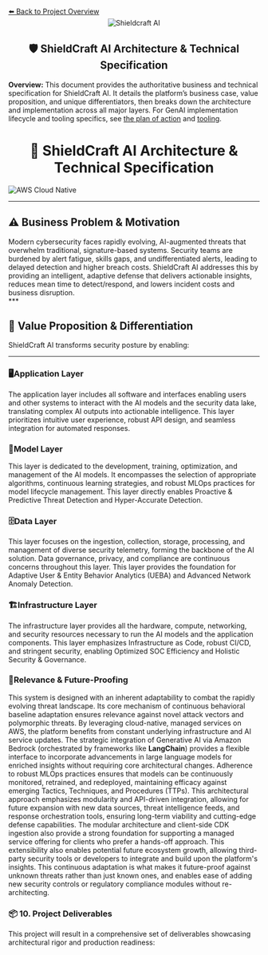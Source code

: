 <section>
<div>
  <a href="../../../README.md">⬅️ Back to Project Overview</a>
</div>
<div align="center">
  <img src="https://img.shields.io/badge/AI%20Security-Shieldcraft%20AI-blueviolet?style=for-the-badge&logo=amazonaws&logoColor=white" alt="Shieldcraft AI" />
</div>
<h1 align="center">🛡️ ShieldCraft AI Architecture & Technical Specification</h1>
</section>

<section>
<div>
<strong>Overview:</strong> This document provides the authoritative business and technical specification for ShieldCraft AI. It details the platform’s business case, value proposition, and unique differentiators, then breaks down the architecture and implementation across all major layers. For GenAI implementation lifecycle and tooling specifics, see <a href="./poa.md">the plan of action</a> and <a href="./tooling.md">tooling</a>.
</div></section>

<h1 align="center"> ShieldCraft AI Architecture & Technical Specification</h1>
<img src="https://img.shields.io/badge/AWS%20Cloud%20Native-Scalable%20%7C%20Secure%20%7C%20Modular-green?style=flat-square&logo=amazonaws" alt="AWS Cloud Native" />

***

<section>
<h2 id="1-the-business-problem-the-why">
  <span>⚠️</span> Business Problem & Motivation
</h2>
<div>
Modern cybersecurity faces rapidly evolving, AI-augmented threats that overwhelm traditional, signature-based systems. Security teams are burdened by alert fatigue, skills gaps, and undifferentiated alerts, leading to delayed detection and higher breach costs. ShieldCraft AI addresses this by providing an intelligent, adaptive defense that delivers actionable insights, reduces mean time to detect/respond, and lowers incident costs and business disruption.
</div>
</section>
***

<section>
<h2 id="2-value-proposition-the-what-benefits">
  <span>🎯</span> Value Proposition & Differentiation
</h2>
<div>
ShieldCraft AI transforms security posture by enabling:
</div>
<ul>
</ul>
</section>

***

<section>
<h3 id="3-the-application-layer-click-to-expand">
  <span>🖥️</span>Application Layer
</h3>
<div>
The application layer includes all software and interfaces enabling users and other systems to interact with the AI models and the security data lake, translating complex AI outputs into actionable intelligence. This layer prioritizes intuitive user experience, robust API design, and seamless integration for automated responses.
</div>
<ul>
    <ul>
    </ul>
    <ul>
    </ul>
</ul>
</section>

<section>
<h3 id="4-the-model-layer-click-to-expand">
  <span>🧠</span>Model Layer
</h3>
<div>
This layer is dedicated to the development, training, optimization, and management of the AI models. It encompasses the selection of appropriate algorithms, continuous learning strategies, and robust MLOps practices for model lifecycle management. This layer directly enables Proactive & Predictive Threat Detection and Hyper-Accurate Detection.
</div>
<ul>
    <ul>
    </ul>
    <ul>
    </ul>
</ul>
</section>

<section>
<h3 id="7-the-data-layer-click-to-expand">
  <span>🗄️</span>Data Layer
</h3>
<div>
This layer focuses on the ingestion, collection, storage, processing, and management of diverse security telemetry, forming the backbone of the AI solution. Data governance, privacy, and compliance are continuous concerns throughout this layer. This layer provides the foundation for Adaptive User & Entity Behavior Analytics (UEBA) and Advanced Network Anomaly Detection.
</div>
<ul>
    <ul>
    </ul>
    <ul>
    </ul>
    <ul>
    </ul>
    <ul>
    </ul>
</ul>
</section>

<section>
<h3 id="8-the-infrastructure-layer-click-to-expand">
  <span>🏗️</span>Infrastructure Layer
</h3>
<div>
The infrastructure layer provides all the hardware, compute, networking, and security resources necessary to run the AI models and the application components. This layer emphasizes Infrastructure as Code, robust CI/CD, and stringent security, enabling Optimized SOC Efficiency and Holistic Security & Governance.
</div>
<ul>
    <ul>
    </ul>
    <ul>
    </ul>
    <ul>
    </ul>
    <ul>
    </ul>
    <ul>
    </ul>
    <ul>
    </ul>
    <ul>
    </ul>
</ul>
</section>

<section>
<h3 id="9-relevance-future-proofing">
  <span>🔮</span>Relevance & Future-Proofing
</h3>
<div>
This system is designed with an inherent adaptability to combat the rapidly evolving threat landscape. Its core mechanism of continuous behavioral baseline adaptation ensures relevance against novel attack vectors and polymorphic threats. By leveraging cloud-native, managed services on AWS, the platform benefits from constant underlying infrastructure and AI service updates. The strategic integration of Generative AI via Amazon Bedrock (orchestrated by frameworks like <b>LangChain</b>) provides a flexible interface to incorporate advancements in large language models for enriched insights without requiring core architectural changes. Adherence to robust MLOps practices ensures that models can be continuously monitored, retrained, and redeployed, maintaining efficacy against emerging Tactics, Techniques, and Procedures (TTPs). This architectural approach emphasizes modularity and API-driven integration, allowing for future expansion with new data sources, threat intelligence feeds, and response orchestration tools, ensuring long-term viability and cutting-edge defense capabilities. The modular architecture and client-side CDK ingestion also provide a strong foundation for supporting a managed service offering for clients who prefer a hands-off approach. This extensibility also enables potential future ecosystem growth, allowing third-party security tools or developers to integrate and build upon the platform's insights. This continuous adaptation is what makes it future-proof against unknown threats rather than just known ones, and enables ease of adding new security controls or regulatory compliance modules without re-architecting.
</div>
</section>

<section>
<h3 id="10-project-deliverables">
  <span>📦</span> 10. Project Deliverables
</h3>
<div>
This project will result in a comprehensive set of deliverables showcasing architectural rigor and production readiness:
</div>
<ul>
</ul>
</section>